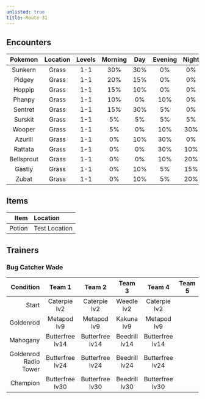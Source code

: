 ```yaml
---
unlisted: true
title: Route 31
---
```

## Encounters

| Pokemon | Location | Levels | Morning | Day | Evening | Night |
|:---:|:---:|:---:|:---:|:---:|:---:|:---:|
| Sunkern | Grass | 1-1 | 30% | 30% | 0% | 0% |
| Pidgey | Grass | 1-1 | 20% | 15% | 0% | 0% |
| Hoppip | Grass | 1-1 | 15% | 10% | 0% | 0% |
| Phanpy | Grass | 1-1 | 10% | 0% | 10% | 0% |
| Sentret | Grass | 1-1 | 15% | 30% | 5% | 0% |
| Surskit | Grass | 1-1 | 5% | 5% | 5% | 5% |
| Wooper | Grass | 1-1 | 5% | 0% | 10% | 30% |
| Azurill | Grass | 1-1 | 0% | 10% | 30% | 0% |
| Rattata | Grass | 1-1 | 0% | 0% | 30% | 10% |
| Bellsprout | Grass | 1-1 | 0% | 0% | 10% | 20% |
| Gastly | Grass | 1-1 | 0% | 10% | 5% | 15% |
| Zubat | Grass | 1-1 | 0% | 10% | 5% | 20% |

## Items

| Item | Location |
|---:|:---|
| Potion | Test Location |

## Trainers
### Bug Catcher Wade

| Condition | Team 1 | Team 2 | Team 3 | Team 4 | Team 5 | Team 6 |
|---:|:---:|:---:|:---:|:---:|:---:|:---:|
| Start | Caterpie <br /> lv2 | Caterpie <br /> lv2 | Weedle <br /> lv2 | Caterpie <br /> lv2 | | |
| Goldenrod | Metapod <br /> lv9 | Metapod <br /> lv9 | Kakuna <br /> lv9 | Metapod <br /> lv9 | | |
| Mahogany | Butterfree <br /> lv14 | Butterfree <br /> lv14 | Beedrill <br /> lv14 | Butterfree <br /> lv14 | | |
| Goldenrod Radio Tower | Butterfree <br /> lv24 | Butterfree <br /> lv24 | Beedrill <br /> lv24 | Butterfree <br /> lv24 | | |
| Champion | Butterfree <br /> lv30 | Butterfree <br /> lv30 | Beedrill <br /> lv30 | Butterfree <br /> lv30 | | |
